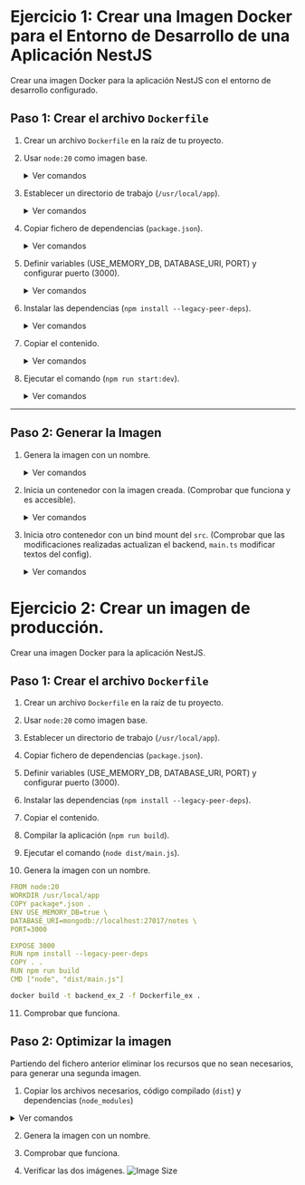 # Ejercicio 1: Crear una Imagen Docker para el Entorno de Desarrollo de una Aplicación NestJS

Crear una imagen Docker para la aplicación NestJS con el entorno de desarrollo configurado.

## Paso 1: Crear el archivo `Dockerfile`

1. Crear un archivo `Dockerfile` en la raíz de tu proyecto.

2. Usar `node:20` como imagen base.
   <details>
   <summary>Ver comandos</summary>

   ```yaml
   FROM node:20
   ```

   </details>

3. Establecer un directorio de trabajo (`/usr/local/app`).
   <details>
   <summary>Ver comandos</summary>

   ```yaml
   WORKDIR /usr/local/app
   ```

   </details>

4. Copiar fichero de dependencias (`package.json`).
   <details>
   <summary>Ver comandos</summary>

   ```yaml
   COPY package*.json .
   ```

   </details>

5. Definir variables (USE_MEMORY_DB, DATABASE_URI, PORT) y configurar puerto (3000).
   <details>
   <summary>Ver comandos</summary>

   ```yaml
   ENV USE_MEMORY_DB=true \
   DATABASE_URI=mongodb://localhost:27017/notes \
   PORT=3000

   EXPOSE 3000
   ```

   </details>

6. Instalar las dependencias (`npm install --legacy-peer-deps`).
   <details>
   <summary>Ver comandos</summary>

   ```yaml
   RUN npm install --legacy-peer-deps
   ```

   </details>

7. Copiar el contenido.
   <details>
   <summary>Ver comandos</summary>

   ```yaml
   COPY . .
   ```

   </details>

8. Ejecutar el comando (`npm run start:dev`).
   <details>
   <summary>Ver comandos</summary>

   ```yaml
   CMD [ "npm", "run", "start:dev" ]
   ```

   </details>

---

## Paso 2: Generar la Imagen

1. Genera la imagen con un nombre.
   <details>
   <summary>Ver comandos</summary>

   ```yaml
   FROM node:20 as base
   WORKDIR /usr/local/app
   COPY package*.json .
   ENV USE_MEMORY_DB=true \
   DATABASE_URI=mongodb://localhost:27017/notes \
   PORT=3000

   EXPOSE 3000
   RUN npm install --legacy-peer-deps
   COPY . .
   CMD [ "npm", "run", "start:dev" ]
   ```

   ```bash
   docker build -t backend_ex -f Dockerfile_ex .
   ```

   </details>

2. Inicia un contenedor con la imagen creada. (Comprobar que funciona y es accesible).
   <details>
   <summary>Ver comandos</summary>
   ```bash
   docker run -it -p 4000:3000 -d backend_ex   
   ```

   </details>

3. Inicia otro contenedor con un bind mount del `src`. (Comprobar que las modificaciones realizadas actualizan el backend, `main.ts` modificar textos del config).

   <details>
   <summary>Ver comandos</summary>

   ```bash
    docker run -it -p 5000:3000 -v .\src:/usr/local/app/src  backend_ex
   ```

   </details>

# Ejercicio 2: Crear un imagen de producción.

Crear una imagen Docker para la aplicación NestJS.

## Paso 1: Crear el archivo `Dockerfile`

1. Crear un archivo `Dockerfile` en la raíz de tu proyecto.

2. Usar `node:20` como imagen base.

3. Establecer un directorio de trabajo (`/usr/local/app`).

4. Copiar fichero de dependencias (`package.json`).

5. Definir variables (USE_MEMORY_DB, DATABASE_URI, PORT) y configurar puerto (3000).

6. Instalar las dependencias (`npm install --legacy-peer-deps`).

7. Copiar el contenido.

8. Compilar la aplicación (`npm run build`).

9. Ejecutar el comando (`node dist/main.js`).

10. Genera la imagen con un nombre.

```yaml
FROM node:20
WORKDIR /usr/local/app
COPY package*.json .
ENV USE_MEMORY_DB=true \
DATABASE_URI=mongodb://localhost:27017/notes \
PORT=3000

EXPOSE 3000
RUN npm install --legacy-peer-deps
COPY . .
RUN npm run build
CMD ["node", "dist/main.js"]
```

```bash
docker build -t backend_ex_2 -f Dockerfile_ex .
```

   </details>

11. Comprobar que funciona.

## Paso 2: Optimizar la imagen

Partiendo del fichero anterior eliminar los recursos que no sean necesarios, para generar una segunda imagen.

1. Copiar los archivos necesarios, código compilado (`dist`) y dependencias (`node_modules`)

<details>
<summary>Ver comandos</summary>

```yaml
FROM node:20 as base
WORKDIR /usr/local/app
COPY package*.json .

RUN npm install --legacy-peer-deps
COPY . .
RUN npm run build

FROM node:20-alpine
ENV USE_MEMORY_DB=true \
DATABASE_URI=mongodb://localhost:27017/notes \
PORT=3000
EXPOSE 3000

COPY --from=base /usr/local/app/dist ./dist
COPY --from=base /usr/local/app/node_modules ./node_modules

CMD ["node", "dist/main.js"]
```

```bash
docker build -t backend_ex_3 -f Dockerfile_ex .
```

   </details>

2. Genera la imagen con un nombre.

3. Comprobar que funciona.

4. Verificar las dos imágenes.
   ![Image Size](/img/create_image_weight.png)
